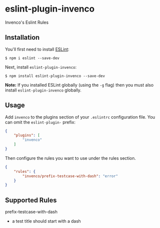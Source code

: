 # eslint-plugin-invenco

Invenco's Eslint Rules

## Installation

You'll first need to install [ESLint](http://eslint.org):

```
$ npm i eslint --save-dev
```

Next, install `eslint-plugin-invenco`:

```
$ npm install eslint-plugin-invenco --save-dev
```

**Note:** If you installed ESLint globally (using the `-g` flag) then you must also install `eslint-plugin-invenco` globally.

## Usage

Add `invenco` to the plugins section of your `.eslintrc` configuration file. You can omit the `eslint-plugin-` prefix:

```json
{
    "plugins": [
        "invenco"
    ]
}
```


Then configure the rules you want to use under the rules section.

```json
{
    "rules": {
        "invenco/prefix-testcase-with-dash": "error"
    }
}
```

## Supported Rules

prefix-testcase-with-dash
- a test title should start with a dash
